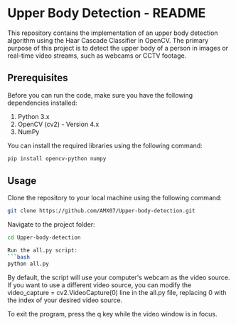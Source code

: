 # Upper Body Detection - README

This repository contains the implementation of an upper body detection algorithm using the Haar Cascade Classifier in OpenCV. The primary purpose of this project is to detect the upper body of a person in images or real-time video streams, such as webcams or CCTV footage.

## Prerequisites

Before you can run the code, make sure you have the following dependencies installed:

1. Python 3.x
2. OpenCV (cv2) - Version 4.x
3. NumPy

You can install the required libraries using the following command:

```bash
pip install opencv-python numpy
```

## Usage

Clone the repository to your local machine using the following command:

```bash
git clone https://github.com/AMX07/Upper-body-detection.git
```
Navigate to the project folder:

```bash
cd Upper-body-detection

Run the all.py script:
```bash
python all.py
```

By default, the script will use your computer's webcam as the video source. If you want to use a different video source, you can modify the video_capture = cv2.VideoCapture(0) line in the all.py file, replacing 0 with the index of your desired video source.

To exit the program, press the q key while the video window is in focus.
